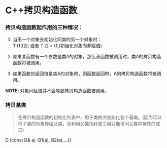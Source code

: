 # C++拷贝构造函数

### 拷贝构造函数起作用的三种情况：
 1. 当用一个对象去初始化同类的另一个对象时：  
 T t1(t2); 或者 T t2 = t1;(初始化对象而非赋值)

 2. 如果某函数有一个参数是类A的对象，那么该函数被调用时，类A的拷贝构造函数将被调用。

 3. 如果函数的返回值是类A的对象时，则函数返回时，A的拷贝构造函数将被调用。

__NOTE__: 对象间赋值并不会导致拷贝构造函数被调用。


### 拷贝基类
> 在拷贝构造函数的初始化列表中，用于类依次初始化各个基类。(因为可以将子类的对象传给父类，而利用父类指针或引用只能访问父类中存在的成员)

D (const D& a) :B1(a), B2(a),...{}
